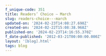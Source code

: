 ```yaml
---
f_unique-code: 351
title: Readers’ Choice – March
slug: readers-choice---march
updated-on: '2024-02-23T14:08:27.698Z'
created-on: '2024-02-22T15:08:38.968Z'
published-on: '2024-02-23T14:16:55.370Z'
f_date-published: '2012-03-21T00:00:00.000Z'
layout: '[blog].html'
tags: blog
---
```



